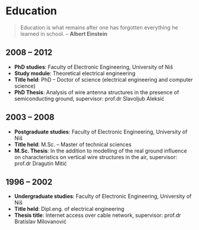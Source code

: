 # Education

> Education is what remains after one has forgotten everything he learned in school. – __Albert Einstein__

## 2008 – 2012

* __PhD studies__: Faculty of Electronic Engineering, University of Niš
* __Study module__: Theoretical electrical engineering
* __Title held__: PhD – Doctor of science (electrical engineering and computer science)
* __PhD Thesis__: Analysis of wire antenna structures in the presence of semiconducting ground, supervisor: prof.dr Slavoljub Aleksić

## 2003 – 2008

* __Postgraduate studies__: Faculty of Electronic Engineering, University of Niš
* __Title held__: M.Sc. – Master of technical sciences
* __M.Sc. Thesis__: In the addition to modelling of the real ground influence on characteristics on vertical wire structures in the air, supervisor: prof.dr Dragutin Mitić

## 1996 – 2002

* __Undergraduate studies__: Faculty of Electronic Engineering, University of Niš
* __Title held__: Dipl.eng. of electrical engineering
* __Thesis title__: Internet access over cable network, supervisor: prof.dr Bratislav Milovanović
